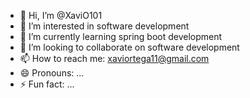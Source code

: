 - 👋 Hi, I’m @XaviO101
- 👀 I’m interested in software development
- 🌱 I’m currently learning spring boot development
- 💞️ I’m looking to collaborate on software development
- 📫 How to reach me: xaviortega11@gmail.com
- 😄 Pronouns: ...
- ⚡ Fun fact: ...

<!---
XaviO101/XaviO101 is a ✨ special ✨ repository because its `README.md` (this file) appears on your GitHub profile.
You can click the Preview link to take a look at your changes.
--->
